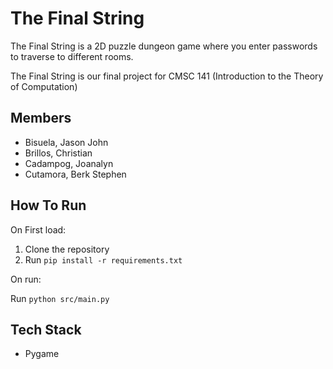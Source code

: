 # The Final String

The Final String is a 2D puzzle dungeon game where you enter passwords to traverse to different rooms.

The Final String is our final project for CMSC 141 (Introduction to the Theory of Computation)

## Members

- Bisuela, Jason John
- Brillos, Christian
- Cadampog, Joanalyn
- Cutamora, Berk Stephen

## How To Run

On First load:

1. Clone the repository
2. Run `pip install -r requirements.txt`

On run:

Run `python src/main.py`

## Tech Stack

- Pygame
